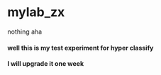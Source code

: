 # mylab_zx
nothing aha
#### well this is my test experiment for hyper classify
#### I will upgrade it one week
